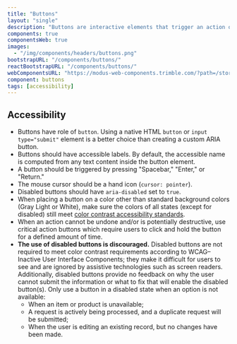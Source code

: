 ```yaml
---
title: "Buttons"
layout: "single"
description: "Buttons are interactive elements that trigger an action or an event."
components: true
componentsWeb: true
images:
  - "/img/components/headers/buttons.png"
bootstrapURL: "/components/buttons/"
reactBootstrapURL: "/components/buttons/"
webComponentsURL: "https://modus-web-components.trimble.com/?path=/story/components-button--default"
component: buttons
tags: [accessibility]
---
```


## Accessibility

- Buttons have role of `button`. Using a native HTML `button` or `input type="submit"` element is a better choice than creating a custom ARIA button.
- Buttons should have accessible labels. By default, the accessible name is computed from any text content inside the button element.
- A button should be triggered by pressing "Spacebar," "Enter," or "Return."
- The mouse cursor should be a hand icon (`cursor: pointer`).
- Disabled buttons should have `aria-disabled` set to `true`.
- When placing a button on a color other than standard background colors (Gray Light or White), make sure the colors of all states (except for disabled) still meet [color contrast accessibility standards](/foundations/accessibility/).
- When an action cannot be undone and/or is potentially destructive, use critical action buttons which require users to click and hold the button for a defined amount of time.
- **The use of disabled buttons is discouraged.** Disabled buttons are not required to meet color contrast requirements according to WCAG–Inactive User Interface Components; they make it difficult for users to see and are ignored by assistive technologies such as screen readers. Additionally, disabled buttons provide no feedback on why the user cannot submit the information or what to fix that will enable the disabled button(s). Only use a button in a disabled state when an option is not available:
  - When an item or product is unavailable;
  - A request is actively being processed, and a duplicate request will be submitted;
  - When the user is editing an existing record, but no changes have been made.

